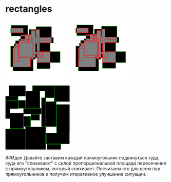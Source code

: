 # rectangles

![in](in.png)
![record](record.gif)
![out](out.png)

##Идея
Давайте заставим каждый прямоугольник подвинуться туда, куда его "спихивают" с силой пропорциональной площади пересечения с прямоугольником, который спихивает. Посчитаем это для всем пар прямоугольников и получим итеративное улучшение ситуации.
